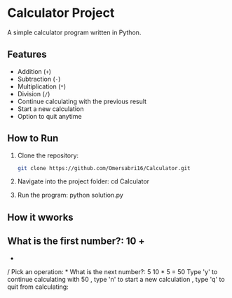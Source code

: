 # Calculator Project

A simple calculator program written in Python.  


## Features
- Addition (`+`)
- Subtraction (`-`)
- Multiplication (`*`)
- Division (`/`)
- Continue calculating with the previous result
- Start a new calculation
- Option to quit anytime

## How to Run
1. Clone the repository:
   ```bash
   git clone https://github.com/Omersabri16/Calculator.git
   
2. Navigate into the project folder:
   cd Calculator
   
3. Run the program:
   python solution.py


## How it wworks
   What is the first number?: 10
+
-
*
/
Pick an operation: *
What is the next number?: 5
10 * 5 = 50
Type 'y' to continue calculating with 50 , type 'n' to start a new calculation , type 'q' to quit from calculating:
